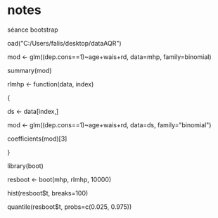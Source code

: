 # notes
séance bootstrap

oad("C:/Users/falis/desktop/dataAQR")

mod <- glm((dep.cons==1)~age+wais+rd, data=mhp, family=binomial)

summary(mod)


rlmhp <- function(data, index)

{

ds <- data[index,]

mod <- glm((dep.cons==1)~age+wais+rd, data=ds, family="binomial")

coefficients(mod)[3]

}

library(boot)

resboot <- boot(mhp, rlmhp, 10000)

hist(resboot$t, breaks=100)


quantile(resboot$t, probs=c(0.025, 0.975))

